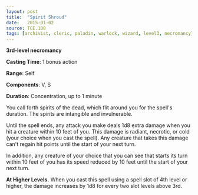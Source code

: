```yaml
---
layout: post
title:  "Spirit Shroud"
date:   2015-01-02
source: TCE.108
tags: [archivist, cleric, paladin, warlock, wizard, level3, necromancy]
---
```


**3rd-level necromancy**

**Casting Time**: 1 bonus action

**Range**: Self

**Components**: V, S

**Duration**: Concentration, up to 1 minute

You call forth spirits of the dead, which flit around you for the spell's duration. The spirits are intangible and invulnerable.

Until the spell ends, any attack you make deals 1d8 extra damage when you hit a creature within 10 feet of you. This damage is radiant, necrotic, or cold (your choice when you cast the spell). Any creature that takes this damage can't regain hit points until the start of your next turn.

In addition, any creature of your choice that you can see that starts its turn within 10 feet of you has its speed reduced by 10 feet until the start of your next turn.

**At Higher Levels.** When you cast this spell using a spell slot of 4th level or higher, the damage increases by 1d8 for every two slot levels above 3rd.
